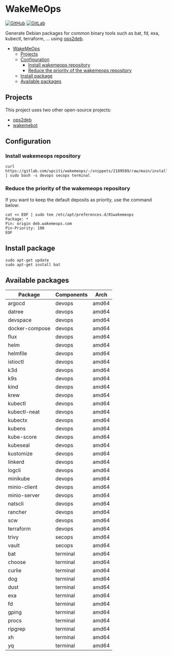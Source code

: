# WakeMeOps

[![GitHub](https://img.shields.io/badge/GitHub-100000?style=for-the-badge&logo=github&logoColor=white)](https://github.com/upciti/wakemeops)
[![GitLab](https://img.shields.io/badge/GitLab-330F63?style=for-the-badge&logo=gitlab&logoColor=white)](https://gitlab.com/upciti/wakemeops)

Generate Debian packages for common binary tools such as bat, fd, exa, kubectl, terraform, ...
using [ops2deb](https://github.com/upciti/ops2deb).

- [WakeMeOps](#wakemeops)
  - [Projects](#projects)
  - [Configuration](#configuration)
    - [Install wakemeops repository](#install-wakemeops-repository)
    - [Reduce the priority of the wakemeops repository](#reduce-the-priority-of-the-wakemeops-repository)
  - [Install package](#install-package)
  - [Available packages](#available-packages)

## Projects

This project uses two other open-source projects:

- [ops2deb](https://github.com/upciti/ops2deb)
- [wakemebot](https://github.com/upciti/wakemebot)

## Configuration

### Install wakemeops repository

```shell
curl https://gitlab.com/upciti/wakemeops/-/snippets/2189589/raw/main/install.sh | sudo bash -s devops secops terminal
```

### Reduce the priority of the wakemeops repository

If you want to keep the default deposits as priority,
use the command below:

```shell
cat << EOF | sudo tee /etc/apt/preferences.d/01wakemeops
Package: *
Pin: origin deb.wakemeops.com
Pin-Priority: 100
EOF
```

## Install package

```shell
sudo apt-get update
sudo apt-get install bat
```

## Available packages

| Package        | Components  | Arch  |
| -------------- | ----------- | ----- |
| argocd         | devops      | amd64 |
| datree         | devops      | amd64 |
| devspace       | devops      | amd64 |
| docker-compose | devops      | amd64 |
| flux           | devops      | amd64 |
| helm           | devops      | amd64 |
| helmfile       | devops      | amd64 |
| istioctl       | devops      | amd64 |
| k3d            | devops      | amd64 |
| k9s            | devops      | amd64 |
| kind           | devops      | amd64 |
| krew           | devops      | amd64 |
| kubectl        | devops      | amd64 |
| kubectl-neat   | devops      | amd64 |
| kubectx        | devops      | amd64 |
| kubens         | devops      | amd64 |
| kube-score     | devops      | amd64 |
| kubeseal       | devops      | amd64 |
| kustomize      | devops      | amd64 |
| linkerd        | devops      | amd64 |
| logcli         | devops      | amd64 |
| minikube       | devops      | amd64 |
| minio-client   | devops      | amd64 |
| minio-server   | devops      | amd64 |
| natscli        | devops      | amd64 |
| rancher        | devops      | amd64 |
| scw            | devops      | amd64 |
| terraform      | devops      | amd64 |
| trivy          | secops      | amd64 |
| vault          | secops      | amd64 |
| bat            | terminal    | amd64 |
| choose         | terminal    | amd64 |
| curlie         | terminal    | amd64 |
| dog            | terminal    | amd64 |
| dust           | terminal    | amd64 |
| exa            | terminal    | amd64 |
| fd             | terminal    | amd64 |
| gping          | terminal    | amd64 |
| procs          | terminal    | amd64 |
| ripgrep        | terminal    | amd64 |
| xh             | terminal    | amd64 |
| yq             | terminal    | amd64 |
